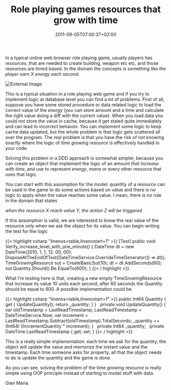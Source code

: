 ﻿---
title: "Role playing games resources that grow with time"
description: ""
date: 2011-09-05T07:00:37+02:00
draft: false
tags: [DDD]
categories: [Domain Driven Design]
---
In a typical online web browser role playing game, usually players has *resources*, that are needed to create building, weapon etc etc, and those resources are timed based. In the domain the concepts is something like *the player earn X energy each second*.

![External Image](http://www.thinkgeek.com/images/products/zoom/mana_energy_potion_sixpack.jpg)

This is a typical situation in a role playing web game and if you try to implement logic at database level you can find a lot of problems. First of all, suppose you have some stored procedure or data related logic to load the correct value of the *energy* (you can store amount and a time and calculate the right value doing a diff with the current value). When you load data you could not store the value in cache, because it get staled quite immediately and can lead to incorrect behavior. You can implement some logic to keep cache data updated, but the whole problem is that logic gets scattered all over the program. The real problem is that you have the risk of not knowing exactly where the logic of *time growing resource* is effectively handled in your code.

Solving this problem in a DDD approach is somewhat simpler, because you can create an object that implement the logic of an *amount that increase with time*, and use to represent *energy*, *mana* or every other resource that uses that logic.

You can start with this assumption for the model: quantity of a resource can be used in the game to do some actions based on value and there is no logic to apply when the value reaches some value. I mean, there is no rule in the domain that states

*when the resource X reach value Y, the action Z will be triggered*

If this assumption is valid, we are interested to know the real value of the resource only when we ask the object for its value. You can begin writing the test for the logic

{{< highlight csharp "linenos=table,linenostart=1" >}}
[Test]
public void Verify_increase_level_with_one_minute()
{
DateTime dt = new DateTime(2010, 1, 1, 12, 00, 00);
DisposeAtTheEndOfTest(DateTimeService.OverrideTimeGenerator(() => dt));
TimeGrowingResource sut = CreateBasicSut(10);
dt = dt.AddSeconds(60);
sut.Quantity.Should().Be.EqualTo(600);
}
{{< / highlight >}}

What I'm testing here is that, creating a new empty TimeGrowingResource that increase its value 10 units each second, after 60 seconds the Quantity should be equal to 600. A possible implementation could be.

{{< highlight csharp "linenos=table,linenostart=1" >}}
public Int64 Quantity
{
get
{
UpdateQuantity();
return _quantity;
}
}
 
private void UpdateQuantity()
{
var oldTimestamp = LastReadTimestamp;
LastReadTimestamp = DateTimeService.Now;
var increment = LastReadTimestamp.Subtract(oldTimestamp).TotalSeconds;
_quantity += (Int64) (IncrementQuantity * increment);
}
 
private Int64 _quantity;
 
private DateTime LastReadTimestamp { get; set; }
{{< / highlight >}}

This is a really simple implementation: each time we ask for the quantity, the object will update the value and memorize the instant value and the timestamp. Each time someone asks for property, all that the object needs to do is update the quantity and the game is done.

As you can see, solving the problem of the time growing resource is really simple using OOP principle instead of starting to model stuff with data.

Gian Maria.
